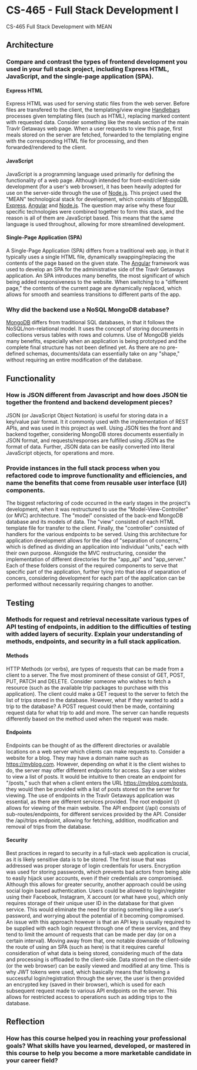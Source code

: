 # CS-465 - Full Stack Development I
CS-465 Full Stack Development with MEAN

## Architecture
### Compare and contrast the types of frontend development you used in your full stack project, including Express HTML, JavaScript, and the single-page application (SPA).
#### Express HTML
Express HTML was used for serving static files from the web server. Before files are transfered to the client, the templating/view engine [Handlebars](https://handlebarsjs.com/) processes given templating files (such as HTML), replacing marked content with requested data. Consider something like the meals section of the main Travlr Getaways web page. When a user requests to view this page, first meals stored on the server are fetched, forwarded to the templating engine with the corresponding HTML file for processing, and then forwarded/rendered to the client.
#### JavaScript
JavaScript is a programming language used primarily for defining the functionality of a web page. Although intended for front-end/client-side development (for a user's web browser), it has been heavily adopted for use on the server-side through the use of [Node.js](https://nodejs.org). This project used the "MEAN" technological stack for development, which consists of [MongoDB](https://www.mongodb.com/), [Express](https://expressjs.com/), [Angular](https://angular.io/) and [Node.js](https://nodejs.org). The question may arise why these four specific technologies were combined together to form this stack, and the reason is all of them are JavaScript based. This means that the same language is used throughout, allowing for more streamlined development.
#### Single-Page Application (SPA)
A Single-Page Application (SPA) differs from a traditional web app, in that it typically uses a single HTML file, dynamically swapping/replacing the contents of the page based on the given state. The [Angular](https://angular.io/) framework was used to develop an SPA for the administrative side of the Travlr Getaways application. An SPA introduces many benefits, the most significant of which being added responsiveness to the website. When switching to a "different page," the contents of the current page are dynamically replaced, which allows for smooth and seamless transitions to different parts of the app.

### Why did the backend use a NoSQL MongoDB database?
[MongoDB](https://www.mongodb.com/) differs from traditional SQL databases, in that it follows the NoSQL/non-relational model. It uses the concept of storing documents in collections versus tables with rows and columns. Use of MongoDB yields many benefits, especially when an application is being prototyped and the complete final structure has not been defined yet. As there are no pre-defined schemas, documents/data can essentially take on any "shape," without requiring an entire modification of the database.

## Functionality
### How is JSON different from Javascript and how does JSON tie together the frontend and backend development pieces?
JSON (or JavaScript Object Notation) is useful for storing data in a key/value pair format. It it commonly used with the implementation of REST APIs, and was used in this project as well. Using JSON ties the front and backend together, considering MongoDB stores documents essentially in JSON format, and requests/responses are fulfilled using JSON as the format of data. Further, JSON data can be easily converted into literal JavaScript objects, for operations and more.
### Provide instances in the full stack process when you refactored code to improve functionality and efficiencies, and name the benefits that come from reusable user interface (UI) components.
The biggest refactoring of code occurred in the early stages in the project's development, when it was restructured to use the "Model-View-Controller" (or MVC) architecture. The "model" consisted of the back-end MongoDB database and its models of data. The "view" consisted of each HTML template file for transfer to the client. Finally, the "controller" consisted of handlers for the various endpoints to be served. Using this architecture for application development allows for the idea of "separation of concerns," which is defined as dividing an application into individual "units," each with their own purpose. Alongside the MVC restructuring, consider the implementation of different directories for the "app_api" and "app_server." Each of these folders consist of the required components to serve that specific part of the application, further tying into that idea of separation of concers, considering development for each part of the application can be performed without necessarily requiring changes to another.

## Testing
### Methods for request and retrieval necessitate various types of API testing of endpoints, in addition to the difficulties of testing with added layers of security. Explain your understanding of methods, endpoints, and security in a full stack application.
#### Methods
HTTP Methods (or verbs), are types of requests that can be made from a client to a server. The five most prominent of these consist of GET, POST, PUT, PATCH and DELETE. Consider someone who wishes to fetch a resource (such as the available trip packages to purchase with this application). The client could make a GET request to the server to fetch the list of trips stored in the database. However, what if they wanted to add a trip to the database? A POST request could then be made, containing request data for what trip to add and more. The server can handle requests differently based on the method used when the request was made.
#### Endpoints
Endpoints can be thought of as the different directories or available locations on a web server which clients can make requests to. Consider a website for a blog. They may have a domain name such as https://myblog.com. However, depending on what it is the client wishes to do, the server may offer different endpoints for access. Say a user wishes to view a list of posts. It would be intuitive to then create an endpoint for "/posts," such that when a client enters the URL https://myblog.com/posts, they would then be provided with a list of posts stored on the server for viewing. The use of endpoints in the Travlr Getaways application was essential, as there are different services provided. The root endpoint (/) allows for viewing of the main website. The API endpoint (/api) consists of sub-routes/endpoints, for different services provided by the API. Consider the /api/trips endpoint, allowing for fetching, addition, modification and removal of trips from the database.
#### Security
Best practices in regard to security in a full-stack web application is crucial, as it is likely sensitive data is to be stored. The first issue that was addressed was proper storage of login credentials for users. Encryption was used for storing passwords, which prevents bad actors from being able to easily hijack user accounts, even if their credentials are compromised. Although this allows for greater security, another approach could be using social login based authentication. Users could be allowed to login/register using their Facebook, Instagram, X account (or what have you), which only requires storage of their unique user ID in the database for that given service. This would eliminate the need for storing something like a user's password, and worrying about the potential of it becoming compromised. An issue with this approach however is that an API key is usually required to be supplied with each login request through one of these services, and they tend to limit the amount of requests that can be made per day (or on a certain interval). Moving away from that, one notable downside of following the route of using an SPA (such as here) is that it requires careful consideration of what data is being stored, considering much of the data and processing is offloaded to the client-side. Data stored on the client-side (or the web browser) can be easily viewed and modified at any time. This is why JWT tokens were used, which basically means that following a successful login/registration through the server, the user is then provided an encrypted key (saved in their browser), which is used for each subsequent request made to various API endpoints on the server. This allows for restricted access to operations such as adding trips to the database.

## Reflection
### How has this course helped you in reaching your professional goals? What skills have you learned, developed, or mastered in this course to help you become a more marketable candidate in your career field?
